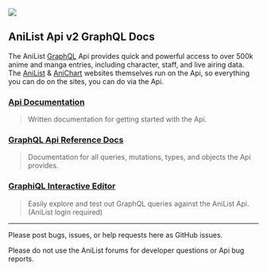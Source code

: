 <img align="center" src='https://raw.githubusercontent.com/AniList/ApiV2-GraphQL-Docs/master/al-graphql.jpg'>

## AniList Api v2 GraphQL Docs

The AniList [GraphQL](http://graphql.org/) Api provides quick and powerful access to over 500k anime and manga entries, including character, staff, and live airing data. The [AniList](https://anilist.co) & [AniChart](http://anichart.net) websites themselves run on the Api, so everything you can do on the sites, you can do via the Api.

### <a href='https://anilist.gitbooks.io/anilist-apiv2-docs/'>Api Documentation</a>
> Written documentation for getting started with the Api.


### <a href='https://anilist.github.io/ApiV2-GraphQL-Docs/'>GraphQL Api Reference Docs</a>
> Documentation for all queries, mutations, types, and objects the Api provides.

### <a href='https://anilist.co/graphiql'>GraphiQL Interactive Editor</a>
> Easily explore and test out GraphQL queries against the AniList Api. (AniList login required)

<hr>

Please post bugs, issues, or help requests here as GitHub issues. 

Please do not use the AniList forums for developer questions or Api bug reports.
